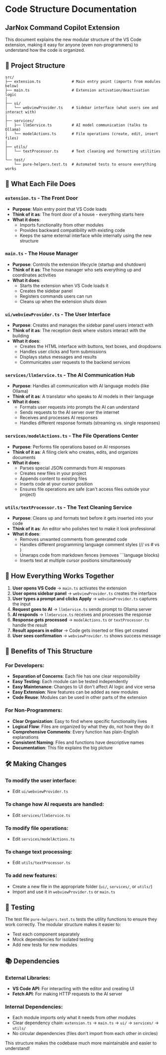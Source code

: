 # Code Structure Documentation
## JarNox Command Copilot Extension

This document explains the new modular structure of the VS Code extension, making it easy for anyone (even non-programmers) to understand how the code is organized.

## 📁 Project Structure

```
src/
├── extension.ts              # Main entry point (imports from modules below)
├── main.ts                   # Extension activation/deactivation logic
│
├── ui/
│   └── webviewProvider.ts    # Sidebar interface (what users see and interact with)
│
├── services/
│   ├── llmService.ts         # AI model communication (talks to Ollama)
│   └── modelActions.ts       # File operations (create, edit, insert files)
│
├── utils/
│   └── textProcessor.ts      # Text cleaning and formatting utilities
│
└── test/
    └── pure-helpers.test.ts  # Automated tests to ensure everything works
```

## 🎯 What Each File Does

### `extension.ts` - The Front Door
- **Purpose**: Main entry point that VS Code loads
- **Think of it as**: The front door of a house - everything starts here
- **What it does**: 
  - Imports functionality from other modules
  - Provides backward compatibility with existing code
  - Keeps the same external interface while internally using the new structure

### `main.ts` - The House Manager
- **Purpose**: Controls the extension lifecycle (startup and shutdown)
- **Think of it as**: The house manager who sets everything up and coordinates activities
- **What it does**:
  - Starts the extension when VS Code loads it
  - Creates the sidebar panel
  - Registers commands users can run
  - Cleans up when the extension shuts down

### `ui/webviewProvider.ts` - The User Interface
- **Purpose**: Creates and manages the sidebar panel users interact with
- **Think of it as**: The reception desk where visitors interact with the building
- **What it does**:
  - Creates the HTML interface with buttons, text boxes, and dropdowns
  - Handles user clicks and form submissions
  - Displays status messages and results
  - Communicates user requests to the backend services

### `services/llmService.ts` - The AI Communication Hub
- **Purpose**: Handles all communication with AI language models (like Ollama)
- **Think of it as**: A translator who speaks to AI models in their language
- **What it does**:
  - Formats user requests into prompts the AI can understand
  - Sends requests to the AI server over the internet
  - Receives and processes AI responses
  - Handles different response formats (streaming vs. single responses)

### `services/modelActions.ts` - The File Operations Center
- **Purpose**: Performs file operations based on AI responses
- **Think of it as**: A filing clerk who creates, edits, and organizes documents
- **What it does**:
  - Parses special JSON commands from AI responses
  - Creates new files in your project
  - Appends content to existing files
  - Inserts code at your cursor position
  - Ensures file operations are safe (can't access files outside your project)

### `utils/textProcessor.ts` - The Text Cleaning Service
- **Purpose**: Cleans up and formats text before it gets inserted into your code
- **Think of it as**: An editor who polishes text to make it look professional
- **What it does**:
  - Removes unwanted comments from generated code
  - Handles different programming language comment styles (// vs # vs <!-- -->)
  - Unwraps code from markdown fences (removes ```language blocks)
  - Inserts text at multiple cursor positions simultaneously

## 🔄 How Everything Works Together

1. **User opens VS Code** → `main.ts` activates the extension
2. **User opens sidebar panel** → `webviewProvider.ts` creates the interface
3. **User types a prompt and clicks Apply** → `webviewProvider.ts` captures the input
4. **Request goes to AI** → `llmService.ts` sends prompt to Ollama server
5. **AI responds** → `llmService.ts` receives and processes the response
6. **Response gets processed** → `modelActions.ts` or `textProcessor.ts` handle the result
7. **Result appears in editor** → Code gets inserted or files get created
8. **User sees confirmation** → `webviewProvider.ts` shows success message

## 🎨 Benefits of This Structure

### For Developers:
- **Separation of Concerns**: Each file has one clear responsibility
- **Easy Testing**: Each module can be tested independently
- **Easy Maintenance**: Changes to UI don't affect AI logic and vice versa
- **Easy Extension**: New features can be added as new modules
- **Code Reuse**: Modules can be used in other parts of the extension

### For Non-Programmers:
- **Clear Organization**: Easy to find where specific functionality lives
- **Logical Flow**: Files are organized by what they do, not how they do it
- **Comprehensive Comments**: Every function has plain-English explanations
- **Consistent Naming**: Files and functions have descriptive names
- **Documentation**: This file explains the big picture

## 🛠️ Making Changes

### To modify the user interface:
- Edit `ui/webviewProvider.ts`

### To change how AI requests are handled:
- Edit `services/llmService.ts`

### To modify file operations:
- Edit `services/modelActions.ts`

### To change text processing:
- Edit `utils/textProcessor.ts`

### To add new features:
- Create a new file in the appropriate folder (`ui/`, `services/`, or `utils/`)
- Import and use it in `webviewProvider.ts` or `main.ts`

## 🧪 Testing

The test file `pure-helpers.test.ts` tests the utility functions to ensure they work correctly. The modular structure makes it easier to:
- Test each component separately
- Mock dependencies for isolated testing  
- Add new tests for new modules

## 📚 Dependencies

### External Libraries:
- **VS Code API**: For interacting with the editor and creating UI
- **Fetch API**: For making HTTP requests to the AI server

### Internal Dependencies:
- Each module imports only what it needs from other modules
- Clear dependency chain: `extension.ts` → `main.ts` → `ui/` → `services/` → `utils/`
- No circular dependencies (files don't import from each other in circles)

This structure makes the codebase much more maintainable and easier to understand!
